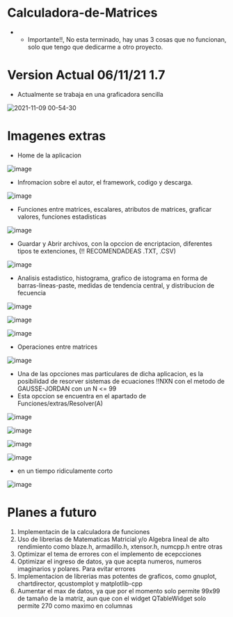 # Calculadora-de-Matrices
- - Importante!!, No esta terminado, hay unas 3 cosas que no funcionan, solo que tengo que dedicarme a otro proyecto.

# Version Actual 06/11/21 1.7
- Actualmente se trabaja en una graficadora sencilla

![2021-11-09 00-54-30](https://user-images.githubusercontent.com/64999014/140895506-d922c120-81aa-4512-a5bd-266cdde92001.gif)


# Imagenes extras

- Home de la aplicacion 

![image](https://user-images.githubusercontent.com/64999014/140606800-cdd54471-e515-4506-98bb-c57e8fedc8f6.png)

- Infromacion sobre el autor, el framework, codigo y descarga.

![image](https://user-images.githubusercontent.com/64999014/140606809-dd7fab5a-be6e-42dd-8f0b-9537b1152711.png)

- Funciones entre matrices, escalares, atributos de matrices, graficar valores, funciones estadisticas

![image](https://user-images.githubusercontent.com/64999014/140606817-93f81c86-651e-49fe-ac4c-df06f405ede7.png)

- Guardar y Abrir archivos, con la opccion de encriptacion, diferentes tipos te extenciones, (!! RECOMENDADEAS .TXT, .CSV)

![image](https://user-images.githubusercontent.com/64999014/140606823-88722fd6-cfab-4b05-8ac7-336d6c651b48.png)

- Analisis estadistico, histograma, grafico de istograma en forma de barras-lineas-paste, medidas de tendencia central, y distribucion de fecuencia

![image](https://user-images.githubusercontent.com/64999014/140606826-aa7e2b34-787f-46de-9e92-66925929a445.png)

![image](https://user-images.githubusercontent.com/64999014/140606928-30011517-c968-4ea1-8c8d-4b9aca18d299.png)

![image](https://user-images.githubusercontent.com/64999014/140606832-258ebf71-5415-4f7e-ab48-1657dd48cb3c.png)

- Operaciones entre matrices 

![image](https://user-images.githubusercontent.com/64999014/140606842-03a30e51-48fa-4f19-aaee-6e36133b5f73.png)

- Una de las opcciones mas particulares de dicha aplicacion, es la posibilidad de resorver sistemas de ecuaciones !!NXN con el metodo de GAUSSE-JORDAN con un N <= 99
- Esta opccion se encuentra en el apartado de Funciones/extras/Resolver(A)

![image](https://user-images.githubusercontent.com/64999014/143792094-7338691d-fd8c-41ec-b4ff-792d136bbdc3.png)

![image](https://user-images.githubusercontent.com/64999014/143792123-74011c61-5c51-4258-a3d5-8f722f0ff97a.png)

![image](https://user-images.githubusercontent.com/64999014/143792194-bcbbf90b-8476-419b-a915-71a902bc1ead.png)

![image](https://user-images.githubusercontent.com/64999014/143792140-2f6f368f-8951-48b4-8f6e-7fe28226e2aa.png)

- en un tiempo ridiculamente corto 

![image](https://user-images.githubusercontent.com/64999014/143792628-d87a7482-c4a9-41b7-b56e-18acfbf647dc.png)


# Planes a futuro

1. Implementacin de la calculadora de funciones
2. Uso de librerias de Matematicas Matricial y/o Algebra lineal de alto rendimiento como blaze.h, armadillo.h, xtensor.h, numcpp.h entre otras
3. Optimizar el tema de errores con el implemento de ecepcciones 
4. Optimizar el ingreso de datos, ya que acepta numeros, numeros imaginarios y polares. Para evitar errores
5. Implementacion de librerias mas potentes de graficos, como gnuplot, chartdirector, qcustomplot y matplotlib-cpp
6. Aumentar el max de datos, ya que por el momento solo permite 99x99 de tamaño  de la matriz, aun que con el widget QTableWidget solo permite 270 como maximo en columnas




